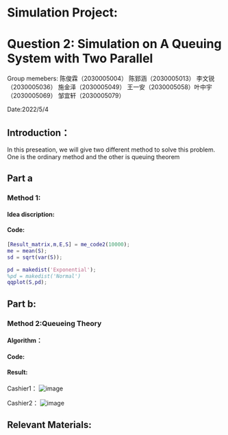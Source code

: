 # Simulation Project: 
# Question 2: Simulation on A Queuing System with Two Parallel
Group memebers:
陈俊霖（2030005004）  陈郅涵（2030005013） 李文锐（2030005036） 施金泽（2030005049） 
王一安（2030005058）叶中宇（2030005069）  邹宜轩（2030005079）

Date:2022/5/4
## Introduction：
  In this preseation, we will give two different method to solve this problem. One is the ordinary method and the other is queuing theorem
## Part a
### Method 1:
#### Idea discription:

#### Code:
```matlab
[Result_matrix,m,E,S] = me_code2(10000);
me = mean(S);
sd = sqrt(var(S));

pd = makedist('Exponential');
%pd = makedist('Normal')
qqplot(S,pd);
```
## Part b:

### Method 2:Queueing Theory
#### Algorithm：

#### Code:

#### Result:
Cashier1： ![image](https://github.com/g20021215/Simulation-Project-2022-5-4/blob/main/Cashier1.png)

Cashier2： ![image](https://github.com/g20021215/Simulation-Project-2022-5-4/blob/main/Cashier2.png)




## Relevant Materials:

